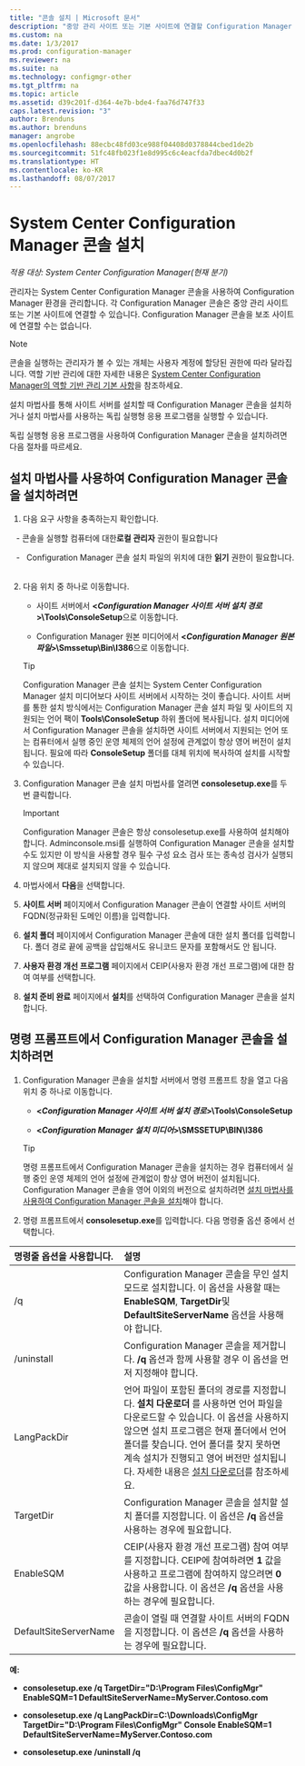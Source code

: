 ```yaml
---
title: "콘솔 설치 | Microsoft 문서"
description: "중앙 관리 사이트 또는 기본 사이트에 연결할 Configuration Manager 콘솔을 설치하는 방법을 알아봅니다."
ms.custom: na
ms.date: 1/3/2017
ms.prod: configuration-manager
ms.reviewer: na
ms.suite: na
ms.technology: configmgr-other
ms.tgt_pltfrm: na
ms.topic: article
ms.assetid: d39c201f-d364-4e7b-bde4-faa76d747f33
caps.latest.revision: "3"
author: Brenduns
ms.author: brenduns
manager: angrobe
ms.openlocfilehash: 88ecbc48fd03ce988f04408d0378844cbed1de2b
ms.sourcegitcommit: 51fc48fb023f1e8d995c6c4eacfda7dbec4d0b2f
ms.translationtype: HT
ms.contentlocale: ko-KR
ms.lasthandoff: 08/07/2017
---
```

# <a name="install-the-system-center-configuration-manager-console"></a>System Center Configuration Manager 콘솔 설치

*적용 대상: System Center Configuration Manager(현재 분기)*

관리자는 System Center Configuration Manager 콘솔을 사용하여 Configuration Manager 환경을 관리합니다. 각 Configuration Manager 콘솔은 중앙 관리 사이트 또는 기본 사이트에 연결할 수 있습니다. Configuration Manager 콘솔을 보조 사이트에 연결할 수는 없습니다.

> [!NOTE]  
>  콘솔을 실행하는 관리자가 볼 수 있는 개체는 사용자 계정에 할당된 권한에 따라 달라집니다. 역할 기반 관리에 대한 자세한 내용은 [System Center Configuration Manager의 역할 기반 관리 기본 사항](../../../../core/understand/fundamentals-of-role-based-administration.md)을 참조하세요.  

 설치 마법사를 통해 사이트 서버를 설치할 때 Configuration Manager 콘솔을 설치하거나 설치 마법사를 사용하는 독립 실행형 응용 프로그램을 실행할 수 있습니다.  

 독립 실행형 응용 프로그램을 사용하여 Configuration Manager 콘솔을 설치하려면 다음 절차를 따르세요.  

## <a name="to-install-the-configuration-manager-console-by-using-the-setup-wizard"></a>설치 마법사를 사용하여 Configuration Manager 콘솔을 설치하려면  

1.  다음 요구 사항을 충족하는지 확인합니다.  

    -  콘솔을 실행할 컴퓨터에 대한**로컬 관리자** 권한이 필요합니다

    -   Configuration Manager 콘솔 설치 파일의 위치에 대한 **읽기** 권한이 필요합니다.  

2.  다음 위치 중 하나로 이동합니다.  

    -   사이트 서버에서 **<*Configuration Manager 사이트 서버 설치 경로*>\Tools\ConsoleSetup**으로 이동합니다.  

    -   Configuration Manager 원본 미디어에서 **<*Configuration Manager 원본 파일*>\Smssetup\Bin\I386**으로 이동합니다.  

    > [!TIP]  
    >  Configuration Manager 콘솔 설치는 System Center Configuration Manager 설치 미디어보다 사이트 서버에서 시작하는 것이 좋습니다. 사이트 서버를 통한 설치 방식에서는 Configuration Manager 콘솔 설치 파일 및 사이트의 지원되는 언어 팩이 **Tools\ConsoleSetup** 하위 폴더에 복사됩니다. 설치 미디어에서 Configuration Manager 콘솔을 설치하면 사이트 서버에서 지원되는 언어 또는 컴퓨터에서 실행 중인 운영 체제의 언어 설정에 관계없이 항상 영어 버전이 설치됩니다. 필요에 따라 **ConsoleSetup** 폴더를 대체 위치에 복사하여 설치를 시작할 수 있습니다.

3.  Configuration Manager 콘솔 설치 마법사를 열려면 **consolesetup.exe**를 두 번 클릭합니다.  

    > [!IMPORTANT]  
    >  Configuration Manager 콘솔은 항상 consolesetup.exe를 사용하여 설치해야 합니다. Adminconsole.msi를 실행하여 Configuration Manager 콘솔을 설치할 수도 있지만 이 방식을 사용할 경우 필수 구성 요소 검사 또는 종속성 검사가 실행되지 않으며 제대로 설치되지 않을 수 있습니다.  

4.  마법사에서 **다음**을 선택합니다.  

5.  **사이트 서버** 페이지에서 Configuration Manager 콘솔이 연결할 사이트 서버의 FQDN(정규화된 도메인 이름)을 입력합니다.  

6.  **설치 폴더** 페이지에서 Configuration Manager 콘솔에 대한 설치 폴더를 입력합니다. 폴더 경로 끝에 공백을 삽입해서도 유니코드 문자를 포함해서도 안 됩니다.  

7.  **사용자 환경 개선 프로그램** 페이지에서 CEIP(사용자 환경 개선 프로그램)에 대한 참여 여부를 선택합니다.  

8.  **설치 준비 완료** 페이지에서 **설치**를 선택하여 Configuration Manager 콘솔을 설치합니다.  

## <a name="to-install-the-configuration-manager-console-from-a-command-prompt"></a>명령 프롬프트에서 Configuration Manager 콘솔을 설치하려면  

1.  Configuration Manager 콘솔을 설치할 서버에서 명령 프롬프트 창을 열고 다음 위치 중 하나로 이동합니다.  

    -   **<*Configuration Manager 사이트 서버 설치 경로*>\Tools\ConsoleSetup**  

    -   **<*Configuration Manager 설치 미디어*>\SMSSETUP\BIN\I386**  

    > [!TIP]  
    >  명령 프롬프트에서 Configuration Manager 콘솔을 설치하는 경우 컴퓨터에서 실행 중인 운영 체제의 언어 설정에 관계없이 항상 영어 버전이 설치됩니다. Configuration Manager 콘솔을 영어 이외의 버전으로 설치하려면 [설치 마법사를 사용하여 Configuration Manager 콘솔을 설치](#to-install-the-configuration-manager-console-by-using-the-setup-wizard)해야 합니다.  

2.  명령 프롬프트에서 **consolesetup.exe**를 입력합니다. 다음 명령줄 옵션 중에서 선택합니다.  

|  명령줄 옵션을 사용합니다.     | 설명     |
  | :------------- | :------------- |
  |/q|Configuration Manager 콘솔을 무인 설치 모드로 설치합니다. 이 옵션을 사용할 때는 **EnableSQM**, **TargetDir**및 **DefaultSiteServerName** 옵션을 사용해야 합니다.|  
  |/uninstall|Configuration Manager 콘솔을 제거합니다. **/q** 옵션과 함께 사용할 경우 이 옵션을 먼저 지정해야 합니다.|  
  |LangPackDir|언어 파일이 포함된 폴더의 경로를 지정합니다. **설치 다운로더** 를 사용하면 언어 파일을 다운로드할 수 있습니다. 이 옵션을 사용하지 않으면 설치 프로그램은 현재 폴더에서 언어 폴더를 찾습니다. 언어 폴더를 찾지 못하면 계속 설치가 진행되고 영어 버전만 설치됩니다. 자세한 내용은 [설치 다운로더](setup-downloader.md)를 참조하세요.|  
  |TargetDir|Configuration Manager 콘솔을 설치할 설치 폴더를 지정합니다. 이 옵션은 **/q** 옵션을 사용하는 경우에 필요합니다.|  
  |EnableSQM|CEIP(사용자 환경 개선 프로그램) 참여 여부를 지정합니다. CEIP에 참여하려면 **1** 값을 사용하고 프로그램에 참여하지 않으려면 **0** 값을 사용합니다. 이 옵션은 **/q** 옵션을 사용하는 경우에 필요합니다.|  
  |DefaultSiteServerName|콘솔이 열릴 때 연결할 사이트 서버의 FQDN을 지정합니다. 이 옵션은 **/q** 옵션을 사용하는 경우에 필요합니다.|  


  **예:**

  -  **consolesetup.exe /q TargetDir="D:\Program Files\ConfigMgr" EnableSQM=1 DefaultSiteServerName=MyServer.Contoso.com**  

  -  **consolesetup.exe /q LangPackDir=C:\Downloads\ConfigMgr TargetDir="D:\Program Files\ConfigMgr" Console EnableSQM=1 DefaultSiteServerName=MyServer.Contoso.com**  

  -  **consolesetup.exe /uninstall /q**  

